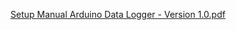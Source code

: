 [Setup Manual Arduino Data Logger - Version 1.0.pdf](https://github.com/user-attachments/files/18608168/Setup.Manual.Arduino.Data.Logger.-.Version.1.0.pdf)
